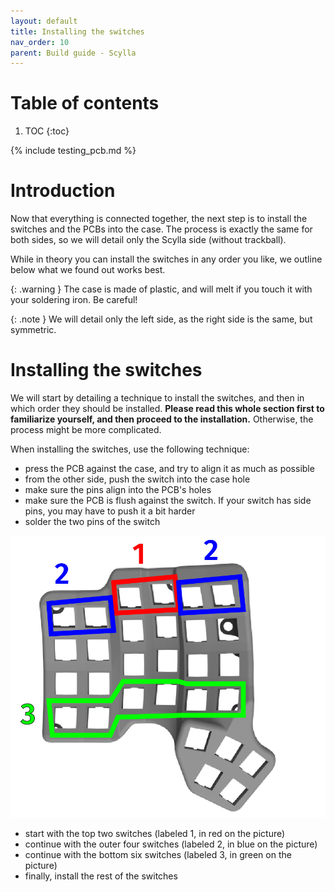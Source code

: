 ```yaml
---
layout: default
title: Installing the switches
nav_order: 10
parent: Build guide - Scylla
---
```


# Table of contents

1. TOC
{:toc}

{% include testing_pcb.md %}

# Introduction

Now that everything is connected together, the next step is to install the switches and the PCBs into the case. The process is exactly the same for both sides, so we will detail only the Scylla side (without trackball).

While in theory you can install the switches in any order you like, we outline below what we found out works best.

{: .warning }
The case is made of plastic, and will melt if you touch it with your soldering iron. Be careful!

{: .note }
We will detail only the left side, as the right side is the same, but symmetric.

# Installing the switches

We will start by detailing a technique to install the switches, and then in which order they should be installed. **Please read this whole section first to familiarize yourself, and then proceed to the installation.** Otherwise, the process might be more complicated.

When installing the switches, use the following technique:
- press the PCB against the case, and try to align it as much as possible
- from the other side, push the switch into the case hole
- make sure the pins align into the PCB's holes
- make sure the PCB is flush against the switch. If your switch has side pins, you may have to push it a bit harder
- solder the two pins of the switch

![](../assets/pics/guides/charybdis/48.jpg)

- start with the top two switches (labeled 1, in red on the picture)
- continue with the outer four switches (labeled 2, in blue on the picture)
- continue with the bottom six switches (labeled 3, in green on the picture)
- finally, install the rest of the switches
